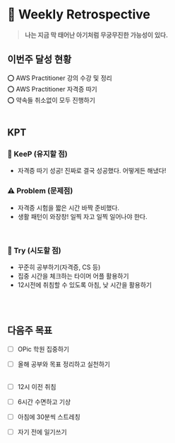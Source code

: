 # 📅 Weekly Retrospective

> **나는 지금 막 태어난 아기처럼 무궁무진한 가능성이 있다.**

## 이번주 달성 현황
⭕ AWS Practitioner 강의 수강 및 정리  
⭕ AWS Practitioner 자격증 따기  
⭕ 약속들 취소없이 모두 진행하기  
<br>

## KPT
### 🌟 KeeP (유지할 점)
<!-- 여기에 이번 주 동안 잘한 점 또는 완료한 작업, 유지하고 싶은 실천이나 성과를 기록하세요.  -->
- 자격증 따기 성공! 진짜로 결국 성공했다. 어떻게든 해냈다!

### ⚠️ Problem (문제점)
<!-- 이번 주에 발견한 문제점이나 개선이 필요한 부분을 기록하세요. -->

- 자격증 시험을 짧은 시간 바짝 준비했다.
- 생활 패턴이 와장창! 일찍 자고 일찍 일어나야 한다.
<br>

### 🚀 Try (시도할 점)
<!-- 문제점을 해결하기 위해 다음 주에 시도할 새로운 방법이나 개선 사항을 기록하세요. (다음 주 목표) -->
- 꾸준히 공부하기(자격증, CS 등)
- 집중 시간을 체크하는 타이머 어플 활용하기
- 12시전에 취침할 수 있도록 아침, 낮 시간을 활용하기

<br><br>

## 다음주 목표
- [ ] OPic 학원 집중하기
- [ ] 올해 공부와 목표 정리하고 실천하기
<br><br>

- [ ] 12시 이전 취침
- [ ] 6시간 수면하고 기상
- [ ] 아침에 30분씩 스트레칭
- [ ] 자기 전에 일기쓰기


